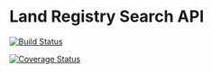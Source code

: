 Land Registry Search API 
==========

[![Build Status](https://travis-ci.org/LandRegistry/search-api.svg)](https://travis-ci.org/LandRegistry/search-api)

[![Coverage Status](https://img.shields.io/coveralls/LandRegistry/search-api.svg)](https://coveralls.io/r/LandRegistry/search-api)
